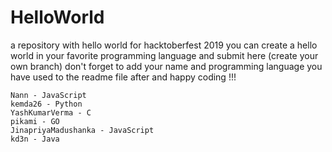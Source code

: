 # HelloWorld
a repository with hello world for hacktoberfest 2019
you can create a hello world in your favorite programming language and submit here (create your own branch)
don't forget to add your name and programming language you have used to the readme file after and happy coding !!!

```
Nann - JavaScript
kemda26 - Python
YashKumarVerma - C
pikami - GO
JinapriyaMadushanka - JavaScript
kd3n - Java
```
